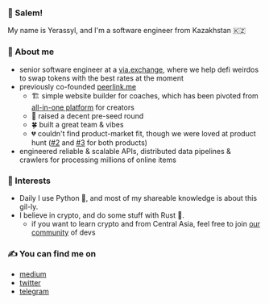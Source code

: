 ### 🤸 Salem!
My name is Yerassyl, and I'm a software engineer from Kazakhstan 🇰🇿

### 👋 About me
- senior software engineer at a [via.exchange](https://via.exchange), 
where we help defi weirdos to swap tokens with the best rates at the moment 
- previously co-founded [peerlink.me](https://hi.peerlink.me)
  - 🏗 simple website builder for coaches, which has been pivoted from [all-in-one platform](myqoob.com) for creators
  - 💸 raised a decent pre-seed round
  - 🍀 built a great team & vibes
  - 💔 couldn't find product-market fit, though we were loved at product hunt ([#2](https://www.producthunt.com/products/peerlink-simple-webpage-for-coaches) and [#3](https://www.producthunt.com/products/qoob) for both products)
- engineered reliable & scalable APIs, distributed data pipelines & crawlers for processing millions of online items

### 🎨 Interests
- Daily I use Python 🐍, and most of my shareable knowledge is about this gil-ly.
- I believe in crypto, and do some stuff with Rust 🦀.
  - if you want to learn crypto and from Central Asia, feel free to join [our community](https://t.me/blockchain_ca) of devs

### ✍️ You can find me on
- [medium](https://medium.com/@zhanymkanov)
- [twitter](https://twitter.com/zhanymkanov)
- [telegram](https://t.me/zhanymkanov)
